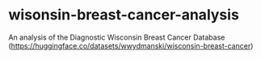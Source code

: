 # wisonsin-breast-cancer-analysis
An analysis of the Diagnostic Wisconsin Breast Cancer Database (https://huggingface.co/datasets/wwydmanski/wisconsin-breast-cancer)
